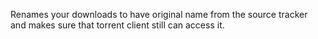 Renames your downloads to have original name from the source tracker and makes sure that torrent client still can access it.

